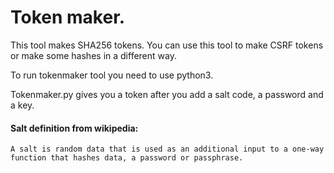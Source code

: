 # Token maker.

This tool makes SHA256 tokens. You can use this tool to make CSRF tokens or make some hashes in a different way.


To run tokenmaker tool you need to use python3.

Tokenmaker.py gives you a token after you add a salt code, a password and a key.

#### Salt definition from wikipedia:


```A salt is random data that is used as an additional input to a one-way function that hashes data, a password or passphrase.```
